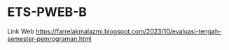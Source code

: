 # ETS-PWEB-B

Link Web
https://farrelakmalazmi.blogspot.com/2023/10/evaluasi-tengah-semester-pemrograman.html
